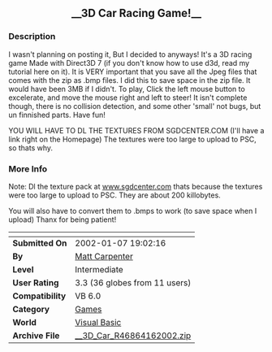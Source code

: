 ﻿<div align="center">

## \_\_3D Car Racing Game\!\_\_


</div>

### Description

I wasn't planning on posting it, But I decided to anyways! It's a 3D racing game Made with Direct3D 7 (if you don't know how to use d3d, read my tutorial here on it). It is VERY important that you save all the Jpeg files that comes with the zip as .bmp files. I did this to save space in the zip file. It would have been 3MB if I didn't. To play, Click the left mouse button to excelerate, and move the mouse right and left to steer! It isn't complete though, there is no collision detection, and some other 'small' not bugs, but un finnished parts. Have fun!

YOU WILL HAVE TO DL THE TEXTURES FROM SGDCENTER.COM (I'll have a link right on the Homepage) The textures were too large to upload to PSC, so thats why.
 
### More Info
 
Note: Dl the texture pack at www.sgdcenter.com thats because the textures were too large to upload to PSC. They are about 200 killobytes.

You will also have to convert them to .bmps to work (to save space when I upload) Thanx for being patient!


<span>             |<span>
---                |---
**Submitted On**   |2002-01-07 19:02:16
**By**             |[Matt Carpenter](https://github.com/Planet-Source-Code/PSCIndex/blob/master/ByAuthor/matt-carpenter.md)
**Level**          |Intermediate
**User Rating**    |3.3 (36 globes from 11 users)
**Compatibility**  |VB 6\.0
**Category**       |[Games](https://github.com/Planet-Source-Code/PSCIndex/blob/master/ByCategory/games__1-38.md)
**World**          |[Visual Basic](https://github.com/Planet-Source-Code/PSCIndex/blob/master/ByWorld/visual-basic.md)
**Archive File**   |[\_\_3D\_Car\_R46864162002\.zip](https://github.com/Planet-Source-Code/matt-carpenter-3d-car-racing-game__1-30476/archive/master.zip)








